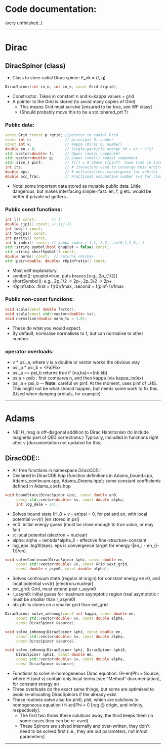 # Code documentation:

(very unfinished..)

------------

# Dirac

## DiracSpinor (class)

 * Class to store radial Dirac spinor: F_nk = (f, g)

```cpp
DiracSpinor(int in_n, int in_k, const Grid &rgrid);
```
 * Constructor. Takes in constant n and k=kappa values + grid
 * A pointer to the Grid is stored (to avoid many copies of Grid)
   * This means Grid must survive [ensured to be true, see WF class]
   * (Should probably move this to be a std::shared_prt ?)

### Public data:
```cpp
const Grid *const p_rgrid; //pointer to radial Grid
const int n;               // principal Q. number
const int k;               // kappa (Dirac Q. number)
double en = 0;             // Single-particle energy (W = en + c^2)
std::vector<double> f;     // Upper radial component
std::vector<double> g;     // Lower (small) radial component
std::size_t pinf;          // f(r) = 0 above r[pinf]. Save time in integrals
int its;                   // # iterations used to converge this orbital
double eps;                // # delta(en)/en: convergence for orbital
double occ_frac;           // Fractional occupation number (=1 for closed shell)
```
 * Note: some important data stored as mutable public data. Little dangerous, but makes interfacing simple+fast. en, f, g etc: would be better if private w/ getters..

### Public const functions:
```cpp
int l() const;       // l
double jjp1() const; // j(j+1)
int twoj() const;
int twojp1() const;
int parity() const;
int k_index() const; // kappa index (-1,1,-2,2,..)=(0,1,2,3,..)
std::string symbol(bool gnuplot = false) const;
std::string shortSymbol() const;
double norm() const;  // returns <Fa|Fa>
std::pair<double, double> r0pinfratio() const;
```
 * Most self explanatory.
 * symbol(): gnuplot=true, puts braces [e.g., 2p_{1/2}]
 * shortSymbol(): e.g., 2p_1/2 -> 2p-, 2p_3/2 -> 2p+
 * r0pinfratio: .first = f(r0)/fmax,  .second = f(pinf-1)/fmax

### Public non-const functions:
```cpp
void scale(const double factor);
void scale(const std::vector<double> &v);
void normalise(double norm_to = 1.0);
```
 * These do what you would expect.
 * By default, normalise normalises to 1, but can normalise to other number.

### operator overloads:
 * v * psi_a, where v is a double or vector works the obvious way
 * psi_a * psi_b = <Fa|Fb>
 * psi_a == psi_b returns true if {na,ka}=={nb,kb}
 * psia > psib : first compares n, and then kappa (via kappa_index)
 * psi_a + psi_b -- **Note**: careful w/ pinf. At the moment, uses pinf of LHS. This might not be what should happen, but needs some work to fix this. (Used when damping orbitals, for example)

---

# Adams

 * NB: H_mag is off-diagonal addition to Dirac Hamiltonian (to include magnetic part of QED corrections.) Typically, included in functions right after v [documentation not updated for this]

## DiracODE::

 * All free functions in namespace _DiracODE::_
 * Declared in DiracODE.hpp (function definitions in Adams_bound.cpp, Adams_continuum.cpp, Adams_Greens.hpp); some constant coefficients defined in Adams_coefs.hpp

```cpp
void boundState(DiracSpinor &psi, const double en0,
     const std::vector<double> &v, const double alpha,
     int log_dele = 14);
```
 * Solves bound state (H_0 + v - en)psi = 0, for psi and en, with local potential v=v(r) [en stored in psi]
 * en0: initial energy guess (must be close enough to true value, or may fail)
 * v: local potential (electron + nuclear)
 * alpha: alpha = lambda*alpha_0 - effective fine-structure-constant
 * log_eps: log10(eps). eps is convergence target for energy (|en_i - en_{i-1}|/en).


```cpp
void solveContinuum(DiracSpinor &phi, const double en,
     const std::vector<double> &v, const Grid &ext_grid,
     const double r_asym0, const double alpha);
```
 * Solves continuum state (regular at origin) for constant energy en>0, and local potential v=v(r) [electron+nuclear]
 * ext_grid: Grid, must extend past r_asym0
 * r_asym0: initial guess for maximum asymptotic region (real asymptotic r must be _smaller_ than r_asym0)
 * nb: phi is stores on a smaller grid than ext_grid


```cpp
DiracSpinor solve_inhomog(const int kappa, const double en,
     const std::vector<double> &v, const double alpha,
     const DiracSpinor &source);

void solve_inhomog(DiracSpinor &phi, const double en,
     const std::vector<double> &v, const double alpha,
     const DiracSpinor &source);

void solve_inhomog(DiracSpinor &phi, DiracSpinor &phi0,
     DiracSpinor &phiI, const double en,
     const std::vector<double> &v, const double alpha,
     const DiracSpinor &source);
```

* Functions to solve in-homogeneous Dirac equation: (H-en)Phi = Source, where H (and v) contain only local terms [see "Method" documentation], for constant energy en
* Three overloads do the exact same things, but some are optimised to avoid re-allocating DiracSpinors if the already exist
* These routines solve also for phi0, phiI, which are solutions to homogeneous equation  (H-en)Phi = 0 [reg @ origin, and infinity, respectively].
  * The first two throw these solutions away, the third keeps them (in some cases they can be re-used)
  * These Spinors are solved internally and over-written, they don't need to be solved first (i.e., they are out parameters, not in/out parameters)

------------

